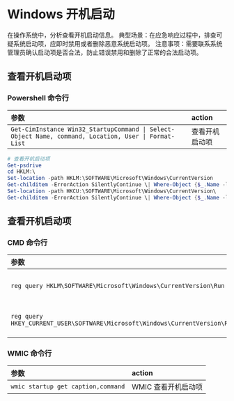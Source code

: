 Windows 开机启动
===

在操作系统中，分析查看开机启动信息。
典型场景：在应急响应过程中，排查可疑系统启动项，应即时禁用或者删除恶意系统启动项。
注意事项：需要联系系统管理员确认启动项是否合法，防止错误禁用和删除了正常的合法启动项。

查看开机启动项
--------

### Powershell 命令行
<!--rehype:wrap-class=row-span-2 col-span-3-->

参数 | action
:--- | :---
`Get-CimInstance Win32_StartupCommand \| Select-Object Name, command, Location, User \| Format-List`   | 查看开机启动项
<!--rehype:className=style-list-->

``` powershell
# 查看开机启动项
Get-psdrive
cd HKLM:\
Set-location -path HKLM:\SOFTWARE\Microsoft\Windows\CurrentVersion
Get-childitem -ErrorAction SilentlyContinue \| Where-Object {$_.Name -like "*Run*"}
Set-location -path HKCU:\SOFTWARE\Microsoft\Windows\CurrentVersion\
Get-childitem -ErrorAction SilentlyContinue \| Where-Object {$_.Name -like "*Run*"}
```

查看开机启动项
--------

### CMD 命令行
<!--rehype:wrap-class=row-span-2 col-span-3-->

参数 | action
:--- | :---
`reg query HKLM\SOFTWARE\Microsoft\Windows\CurrentVersion\Run`   | 查看开机启动项
`reg query HKEY_CURRENT_USER\SOFTWARE\Microsoft\Windows\CurrentVersion\Run`   | 查看开机启动项
<!--rehype:className=style-list-->

### WMIC 命令行
<!--rehype:wrap-class=row-span-2 col-span-3-->

参数 | action
:--- | :---
`wmic startup get caption,command`   | WMIC 查看开机启动项
<!--rehype:className=style-list-->
